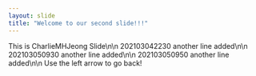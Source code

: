 ```yaml
---
layout: slide
title: "Welcome to our second slide!!!"
---
```

This is CharlieMHJeong Slide\n\n
202103042230 another line added\n\n
202103050930 another line added\n\n
202103050950 another line added\n\n
Use the left arrow to go back!
